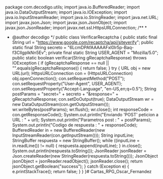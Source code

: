 package com.decodigo.utils;
import java.io.BufferedReader;
import java.io.DataOutputStream;
import java.io.IOException;
import java.io.InputStreamReader;
import java.io.StringReader;
import java.net.URL;
import javax.json.Json;
import javax.json.JsonObject;
import javax.json.JsonReader;
import javax.net.ssl.HttpsURLConnection;
/**
 *
 * @author decodigo
 */
public class VerificarRecaptcha {
    public static final String url = "https://www.google.com/recaptcha/api/siteverify";
    public static final String secreto = "6LcmDPAfAAAAAFxl0Ir5p-Baq-f3CIIgplkNn5Ev";
    private final static String USER_AGENT = "Mozilla/5.0";
    public static boolean verificar(String gRecaptchaResponse) throws IOException {
        if (gRecaptchaResponse == null || "".equals(gRecaptchaResponse)) {
            return false;
        }
        try {
            URL obj = new URL(url);
            HttpsURLConnection con = (HttpsURLConnection) obj.openConnection();
            con.setRequestMethod("POST");
            con.setRequestProperty("User-Agent", USER_AGENT);
            con.setRequestProperty("Accept-Language", "en-US,en;q=0.5");
            String postParams = "secret=" + secreto + "&response=" + gRecaptchaResponse;
            con.setDoOutput(true);
            DataOutputStream wr = new DataOutputStream(con.getOutputStream());
            wr.writeBytes(postParams);
            wr.flush();
            wr.close();
            int responseCode = con.getResponseCode();
            System.out.println("Enviando 'POST' peticion a URL : " + url);
            System.out.println("Parametros post : " + postParams);
            System.out.println("Codigo de respuesta : " + responseCode);
            BufferedReader in = new BufferedReader(new InputStreamReader(con.getInputStream()));
            String inputLine;
            StringBuffer respuesta = new StringBuffer();
            while ((inputLine = in.readLine()) != null) {
                respuesta.append(inputLine);
            }
            in.close();
            System.out.println(respuesta.toString());
            JsonReader jsonReader = Json.createReader(new StringReader(respuesta.toString()));
            JsonObject jsonObject = jsonReader.readObject();
            jsonReader.close();
            return jsonObject.getBoolean("success");
        } catch (Exception e) {
            e.printStackTrace();
            return false;
        }
    }
}# Cartas_RPG_Oscar_Fernandez
